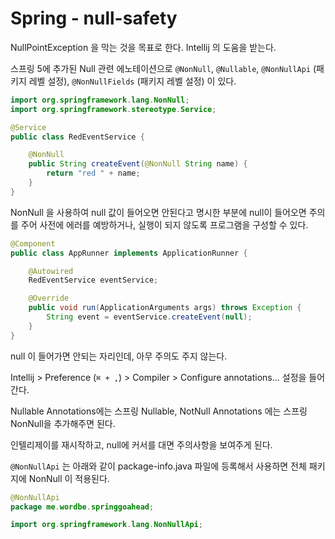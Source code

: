 # Spring - null-safety



NullPointException 을 막는 것을 목표로 한다. Intellij 의 도움을 받는다.

스프링 5에 추가된 Null 관련 에노테이션으로 `@NonNull`, `@Nullable`, `@NonNullApi` (패키지 레벨 설정), `@NonNullFields` (패키지 레벨 설정) 이 있다.



```java
import org.springframework.lang.NonNull;
import org.springframework.stereotype.Service;

@Service
public class RedEventService {

    @NonNull
    public String createEvent(@NonNull String name) {
        return "red " + name;
    }
}

```

NonNull 을 사용하여 null 값이 들어오면 안된다고 명시한 부분에 null이 들어오면 주의를 주어 사전에 에러를 예방하거나, 실행이 되지 않도록 프로그램을 구성할 수 있다.



```java
@Component
public class AppRunner implements ApplicationRunner {

    @Autowired
    RedEventService eventService;

    @Override
    public void run(ApplicationArguments args) throws Exception {
        String event = eventService.createEvent(null);
    }
}

```

null 이 들어가면 안되는 자리인데, 아무 주의도 주지 않는다.

Intellij > Preference (`⌘ + ,`) > Compiler > Configure annotations... 설정을 들어간다.

Nullable Annotations에는 스프링 Nullable, NotNull Annotations 에는 스프링 NonNull을 추가해주면 된다.

인텔리제이를 재시작하고, null에 커서를 대면 주의사항을 보여주게 된다.





`@NonNullApi` 는 아래와 같이 package-info.java 파일에 등록해서 사용하면 전체 패키지에 NonNull 이 적용된다.

```java
@NonNullApi
package me.wordbe.springgoahead;

import org.springframework.lang.NonNullApi;
```













